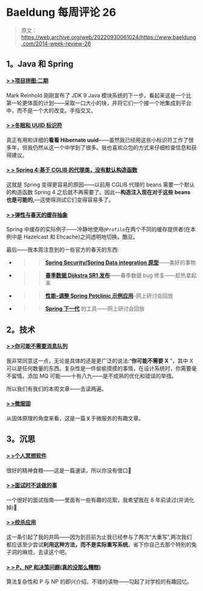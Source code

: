 # Baeldung 每周评论 26

> 原文：<https://web.archive.org/web/20220930061024/https://www.baeldung.com/2014-week-review-26>

## **1。Java 和 Spring**

#### **[> >项目拼图:二期](https://web.archive.org/web/20220521210404/http://mreinhold.org/blog/jigsaw-phase-two)**

Mark Reinhold 刚刚宣布了 JDK 9 Java 模块系统的下一步。看起来这是一个比第一轮更体面的计划——采取一口大小的块，并将它们一个接一个地集成到平台中，而不是一个大的改变。手指交叉。

#### **[> >冬眠和 UUID 标识符](https://web.archive.org/web/20220521210404/http://vladmihalcea.com/2014/07/01/hibernate-and-uuid-identifiers/)**

真正有用和详细的**看看 Hibernate uuid**——虽然我已经用这些小标识符工作了很多年，但我仍然从这一个中学到了很多。我也喜欢众包的方式来仔细检查信息和获得建议。

#### **[> > Spring 4:基于 CGLIB 的代理类，没有默认构造函数](https://web.archive.org/web/20220521210404/http://blog.codeleak.pl/2014/07/spring-4-cglib-based-proxy-classes-with-no-default-ctor.html)**

这就是 Spring 变得更容易的原因——以前用 CGLIB 代理的 beans 需要一个默认的构造函数 Spring 4 之后就不再需要了。因此—**构造注入现在对于这些 beans 也是可能的,**—这使得测试它们变得容易多了。

#### **[> >弹性与春天的缓存抽象](https://web.archive.org/web/20220521210404/https://altfatterz.blogspot.ro/2014/06/flexibility-with-springs-cache.html)**

Spring 中缓存的实际例子——冷静地使用`@Profile`在两个不同的缓存提供者(在本例中是 Hazelcast 和 Ehcache)之间透明地切换。酷豆。

最后——我本周注意到的一些官方的春天的东西:

*   > >**[Spring Security/Spring Data integration 原型](https://web.archive.org/web/20220521210404/https://github.com/rwinch/spring-security-data/tree/spel#readme)**——美好的事物
*   > > **[春季数据 Dijkstra SR1 发布](https://web.archive.org/web/20220521210404/https://spring.io/blog/2014/06/30/spring-data-dijkstra-sr1-released)**——春季数据 bug 修复——趁热拿起来
*   > > **[性能–调整 Spring Petclinic 示例应用](https://web.archive.org/web/20220521210404/https://spring.io/blog/2014/07/03/springone2gx-2013-replay-performance-tuning-the-spring-petclinic-sample-application)**–网上研讨会回放
*   > >**[Spring 下一代](https://web.archive.org/web/20220521210404/https://spring.io/blog/2014/07/03/springone2gx-2013-replay-tooling-for-spring-s-next-generation)** 的工具——网上研讨会回放

## **2。技术**

#### **[> >你可能不需要消息队列](https://web.archive.org/web/20220521210404/http://techblog.bozho.net/?p=1455)**

我非常同意这一点，无论是具体的还是更广泛的说法:“**你可能不需要 X** ”，其中 X 可以是任何数量的东西。复杂性是一件偷偷摸摸的事情，在设计系统时，你需要毫不留情。添加 MQ 可能——十有八九——是不成熟的优化和错误的举措。

所以我们有我们的本周文章——去读两遍。

#### **[> >微服固](https://web.archive.org/web/20220521210404/http://www.mattstine.com/2014/06/30/microservices-are-solid/)**

从固体原理的角度来看，这是一篇关于微服务的有趣文章。

## **3。沉思**

#### **[> >个人冥想软件](https://web.archive.org/web/20220521210404/http://www.mdswanson.com/blog/2014/06/29/meditations-on-software.html)**

很好的精神食粮——这是一篇速读，所以你没有借口🙂

#### **[> >面试时不该做的事](https://web.archive.org/web/20220521210404/http://dandreamsofcoding.com/2014/06/29/interviewing-is-hard/)**

一个很好的面试指南——里面有一些有趣的花絮，我希望我在 8 年前读过(并消化掉)🙂

#### **[> >绞杀应用](https://web.archive.org/web/20220521210404/http://martinfowler.com/bliki/StranglerApplication.html)**

这一条引起了我的共鸣——因为到目前为止我已经参与了两次“大重写”,两次我们都应该至少尝试**利用这种方法，而不是实际重写系统**。省下你自己去那个特别的兔子洞的麻烦，去读这个吧。

#### **[> > P、NP 和决策问题(真的没那么糟糕)](https://web.archive.org/web/20220521210404/http://www.daedtech.com/p-np-and-decision-problems-really-its-not-that-bad)**

算法复杂性和 P 与 NP 的即兴介绍。不错的读物——勾起了对学校的有趣回忆。